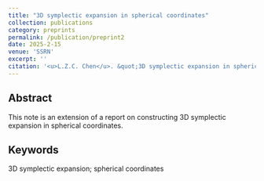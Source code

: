```yaml
---
title: "3D symplectic expansion in spherical coordinates"
collection: publications
category: preprints
permalink: /publication/preprint2
date: 2025-2-15
venue: 'SSRN'
excerpt: ''
citation: '<u>L.Z.C. Chen</u>. &quot;3D symplectic expansion in spherical coordinates. &quot; <i>SSRN</i>, 2025. http://dx.doi.org/10.2139/ssrn.5205026'
---
```


<!---
paperurl: 'http://chainjackson.github.io/Chain.github.io/files/preprint2.pdf'
--->

## Abstract
This note is an extension of a report on constructing 3D symplectic expansion in spherical coordinates.

## Keywords
3D symplectic expansion; spherical coordinates
